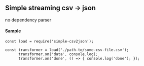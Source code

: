 ## Simple streaming csv -> json

no dependency parser

#### Sample

```
const load = require('simple-csv2json');

const transformer = load('./path-to/some-csv-file.csv');
      transformer.on('data', console.log);
      transformer.on('done', () => { console.log('done'); });
```
